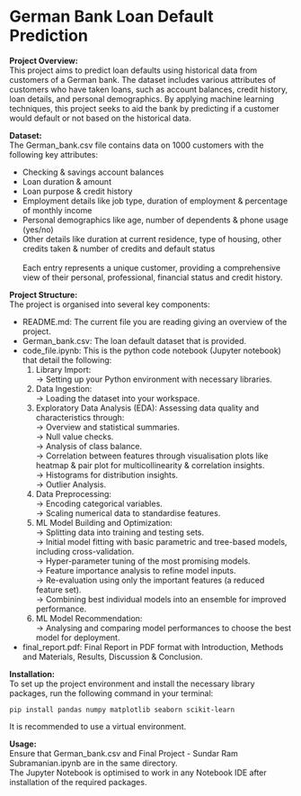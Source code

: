 # German Bank Loan Default Prediction


**Project Overview:**<br>
This project aims to predict loan defaults using historical data from customers of a German bank. The dataset includes various attributes of customers who have taken loans, such as account balances, credit history, loan details, and personal demographics. By applying machine learning techniques, this project seeks to aid the bank by predicting if a customer would default or not based on the historical data.


**Dataset:**<br>
The German_bank.csv file contains data on 1000 customers with the following key attributes:<br>
- Checking & savings account balances<br>
- Loan duration & amount<br>
- Loan purpose & credit history<br>
- Employment details like job type, duration of employment & percentage of monthly income<br>
- Personal demographics like age, number of dependents & phone usage (yes/no)<br>
- Other details like duration at current residence, type of housing, other credits taken & number of credits and default status<br>  
Each entry represents a unique customer, providing a comprehensive view of their personal, professional, financial status and credit history.<br>

**Project Structure:**<br>
The project is organised into several key components:<br>
- README.md: The current file you are reading giving an overview of the project.<br>
- German_bank.csv: The loan default dataset that is provided. <br>
- code_file.ipynb: This is the python code notebook (Jupyter notebook) that detail the following:<br> 
	1. Library Import: <br>
		-> Setting up your Python environment with necessary libraries.<br>
	2. Data Ingestion: <br>
		-> Loading the dataset into your workspace.<br>
	3. Exploratory Data Analysis (EDA): Assessing data quality and characteristics through: <br>
		-> Overview and statistical summaries.<br>
   		-> Null value checks.<br>
   		-> Analysis of class balance.<br>
   		-> Correlation between features through visualisation plots like heatmap & pair plot for multicollinearity & correlation insights.<br>
   		-> Histograms for distribution insights.<br>
   		-> Outlier Analysis.<br>
	4. Data Preprocessing:<br>
   		-> Encoding categorical variables.<br>
   		-> Scaling numerical data to standardise features.<br>
	5. ML Model Building and Optimization:<br>
   		-> Splitting data into training and testing sets.<br>
   		-> Initial model fitting with basic parametric and tree-based models, including cross-validation.<br>
   		-> Hyper-parameter tuning of the most promising models.<br>
   		-> Feature importance analysis to refine model inputs.<br>
   		-> Re-evaluation using only the important features (a reduced feature set).<br>
   		-> Combining best individual models into an ensemble for improved performance.<br>
	6. ML Model Recommendation: <br>
		-> Analysing and comparing model performances to choose the best model for deployment.<br>
- final_report.pdf: Final Report in PDF format with Introduction, Methods and Materials, Results, Discussion & Conclusion.<br>


**Installation:**<br>
To set up the project environment and install the necessary library packages, run the following command in your terminal: <br>

```pip install pandas numpy matplotlib seaborn scikit-learn``` <br>

It is recommended to use a virtual environment. <br>

**Usage:**<br>
Ensure that German_bank.csv and Final Project - Sundar Ram Subramanian.ipynb are in the same directory.<br>
The Jupyter Notebook is optimised to work in any Notebook IDE after installation of the required packages.

